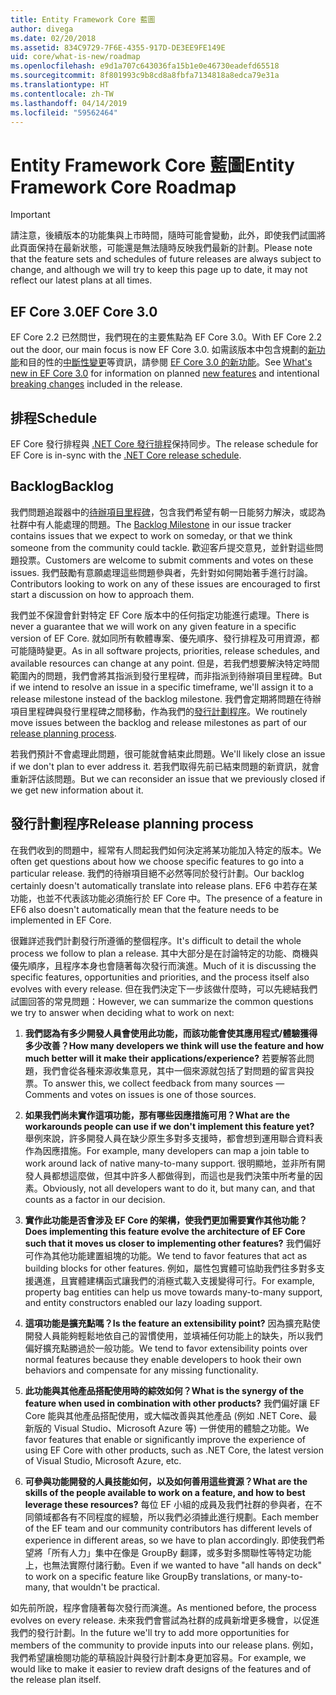 ```yaml
---
title: Entity Framework Core 藍圖
author: divega
ms.date: 02/20/2018
ms.assetid: 834C9729-7F6E-4355-917D-DE3EE9FE149E
uid: core/what-is-new/roadmap
ms.openlocfilehash: e9d1a707c643036fa15b1e0e46730eadefd65518
ms.sourcegitcommit: 8f801993c9b8cd8a8fbfa7134818a8edca79e31a
ms.translationtype: HT
ms.contentlocale: zh-TW
ms.lasthandoff: 04/14/2019
ms.locfileid: "59562464"
---
```

# <a name="entity-framework-core-roadmap"></a><span data-ttu-id="0e8ef-102">Entity Framework Core 藍圖</span><span class="sxs-lookup"><span data-stu-id="0e8ef-102">Entity Framework Core Roadmap</span></span>

> [!IMPORTANT]
> <span data-ttu-id="0e8ef-103">請注意，後續版本的功能集與上市時間，隨時可能會變動，此外，即使我們試圖將此頁面保持在最新狀態，可能還是無法隨時反映我們最新的計劃。</span><span class="sxs-lookup"><span data-stu-id="0e8ef-103">Please note that the feature sets and schedules of future releases are always subject to change, and although we will try to keep this page up to date, it may not reflect our latest plans at all times.</span></span>

## <a name="ef-core-30"></a><span data-ttu-id="0e8ef-104">EF Core 3.0</span><span class="sxs-lookup"><span data-stu-id="0e8ef-104">EF Core 3.0</span></span>

<span data-ttu-id="0e8ef-105">EF Core 2.2 已然問世，我們現在的主要焦點為 EF Core 3.0。</span><span class="sxs-lookup"><span data-stu-id="0e8ef-105">With EF Core 2.2 out the door, our main focus is now EF Core 3.0.</span></span>
<span data-ttu-id="0e8ef-106">如需該版本中包含規劃的[新功能](xref:core/what-is-new/ef-core-3.0/features)和目的性的[中斷性變更](xref:core/what-is-new/ef-core-3.0/breaking-changes)等資訊，請參閱 [EF Core 3.0 的新功能](xref:core/what-is-new/ef-core-3.0/index)。</span><span class="sxs-lookup"><span data-stu-id="0e8ef-106">See [What's new in EF Core 3.0](xref:core/what-is-new/ef-core-3.0/index) for information on planned [new features](xref:core/what-is-new/ef-core-3.0/features) and intentional [breaking changes](xref:core/what-is-new/ef-core-3.0/breaking-changes) included in the release.</span></span>

## <a name="schedule"></a><span data-ttu-id="0e8ef-107">排程</span><span class="sxs-lookup"><span data-stu-id="0e8ef-107">Schedule</span></span>

<span data-ttu-id="0e8ef-108">EF Core 發行排程與 [.NET Core 發行排程](https://github.com/dotnet/core/blob/master/roadmap.md)保持同步。</span><span class="sxs-lookup"><span data-stu-id="0e8ef-108">The release schedule for EF Core is in-sync with the [.NET Core release schedule](https://github.com/dotnet/core/blob/master/roadmap.md).</span></span>

## <a name="backlog"></a><span data-ttu-id="0e8ef-109">Backlog</span><span class="sxs-lookup"><span data-stu-id="0e8ef-109">Backlog</span></span>

<span data-ttu-id="0e8ef-110">我們問題追蹤器中的[待辦項目里程碑](https://github.com/aspnet/EntityFrameworkCore/issues?q=is%3Aopen+is%3Aissue+milestone%3ABacklog+sort%3Areactions-%2B1-desc)，包含我們希望有朝一日能努力解決，或認為社群中有人能處理的問題。</span><span class="sxs-lookup"><span data-stu-id="0e8ef-110">The [Backlog Milestone](https://github.com/aspnet/EntityFrameworkCore/issues?q=is%3Aopen+is%3Aissue+milestone%3ABacklog+sort%3Areactions-%2B1-desc) in our issue tracker contains issues that we expect to work on someday, or that we think someone from the community could tackle.</span></span>
<span data-ttu-id="0e8ef-111">歡迎客戶提交意見，並針對這些問題投票。</span><span class="sxs-lookup"><span data-stu-id="0e8ef-111">Customers are welcome to submit comments and votes on these issues.</span></span>
<span data-ttu-id="0e8ef-112">我們鼓勵有意願處理這些問題參與者，先針對如何開始著手進行討論。</span><span class="sxs-lookup"><span data-stu-id="0e8ef-112">Contributors looking to work on any of these issues are encouraged to first start a discussion on how to approach them.</span></span>

<span data-ttu-id="0e8ef-113">我們並不保證會針對特定 EF Core 版本中的任何指定功能進行處理。</span><span class="sxs-lookup"><span data-stu-id="0e8ef-113">There is never a guarantee that we will work on any given feature in a specific version of EF Core.</span></span>
<span data-ttu-id="0e8ef-114">就如同所有軟體專案、優先順序、發行排程及可用資源，都可能隨時變更。</span><span class="sxs-lookup"><span data-stu-id="0e8ef-114">As in all software projects, priorities, release schedules, and available resources can change at any point.</span></span>
<span data-ttu-id="0e8ef-115">但是，若我們想要解決特定時間範圍內的問題，我們會將其指派到發行里程碑，而非指派到待辦項目里程碑。</span><span class="sxs-lookup"><span data-stu-id="0e8ef-115">But if we intend to resolve an issue in a specific timeframe, we'll assign it to a release milestone instead of the backlog milestone.</span></span>
<span data-ttu-id="0e8ef-116">我們會定期將問題在待辦項目里程碑與發行里程碑之間移動，作為我們的[發行計劃程序](#release-planning-process)。</span><span class="sxs-lookup"><span data-stu-id="0e8ef-116">We routinely move issues between the backlog and release milestones as part of our [release planning process](#release-planning-process).</span></span>

<span data-ttu-id="0e8ef-117">若我們預計不會處理此問題，很可能就會結束此問題。</span><span class="sxs-lookup"><span data-stu-id="0e8ef-117">We'll likely close an issue if we don't plan to ever address it.</span></span>
<span data-ttu-id="0e8ef-118">若我們取得先前已結束問題的新資訊，就會重新評估該問題。</span><span class="sxs-lookup"><span data-stu-id="0e8ef-118">But we can reconsider an issue that we previously closed if we get new information about it.</span></span>

## <a name="release-planning-process"></a><span data-ttu-id="0e8ef-119">發行計劃程序</span><span class="sxs-lookup"><span data-stu-id="0e8ef-119">Release planning process</span></span>

<span data-ttu-id="0e8ef-120">在我們收到的問題中，經常有人問起我們如何決定將某功能加入特定的版本。</span><span class="sxs-lookup"><span data-stu-id="0e8ef-120">We often get questions about how we choose specific features to go into a particular release.</span></span>
<span data-ttu-id="0e8ef-121">我們的待辦項目絕不必然等同於發行計劃。</span><span class="sxs-lookup"><span data-stu-id="0e8ef-121">Our backlog certainly doesn't automatically translate into release plans.</span></span>
<span data-ttu-id="0e8ef-122">EF6 中若存在某功能，也並不代表該功能必須施行於 EF Core 中。</span><span class="sxs-lookup"><span data-stu-id="0e8ef-122">The presence of a feature in EF6 also doesn't automatically mean that the feature needs to be implemented in EF Core.</span></span>

<span data-ttu-id="0e8ef-123">很難詳述我們計劃發行所遵循的整個程序。</span><span class="sxs-lookup"><span data-stu-id="0e8ef-123">It's difficult to detail the whole process we follow to plan a release.</span></span>
<span data-ttu-id="0e8ef-124">其中大部分是在討論特定的功能、商機與優先順序，且程序本身也會隨著每次發行而演進。</span><span class="sxs-lookup"><span data-stu-id="0e8ef-124">Much of it is discussing the specific features, opportunities and priorities, and the process itself also evolves with every release.</span></span>
<span data-ttu-id="0e8ef-125">但在我們決定下一步該做什麼時，可以先總結我們試圖回答的常見問題：</span><span class="sxs-lookup"><span data-stu-id="0e8ef-125">However, we can summarize the common questions we try to answer when deciding what to work on next:</span></span>

1. <span data-ttu-id="0e8ef-126">**我們認為有多少開發人員會使用此功能，而該功能會使其應用程式/體驗獲得多少改善？**</span><span class="sxs-lookup"><span data-stu-id="0e8ef-126">**How many developers we think will use the feature and how much better will it make their applications/experience?**</span></span> <span data-ttu-id="0e8ef-127">若要解答此問題，我們會從各種來源收集意見，其中一個來源就包括了對問題的留言與投票。</span><span class="sxs-lookup"><span data-stu-id="0e8ef-127">To answer this, we collect feedback from many sources — Comments and votes on issues is one of those sources.</span></span>

2. <span data-ttu-id="0e8ef-128">**如果我們尚未實作這項功能，那有哪些因應措施可用？**</span><span class="sxs-lookup"><span data-stu-id="0e8ef-128">**What are the workarounds people can use if we don't implement this feature yet?**</span></span> <span data-ttu-id="0e8ef-129">舉例來說，許多開發人員在缺少原生多對多支援時，都會想到運用聯合資料表作為因應措施。</span><span class="sxs-lookup"><span data-stu-id="0e8ef-129">For example, many developers can map a join table to work around lack of native many-to-many support.</span></span> <span data-ttu-id="0e8ef-130">很明顯地，並非所有開發人員都想這麼做，但其中許多人都做得到，而這也是我們決策中所考量的因素。</span><span class="sxs-lookup"><span data-stu-id="0e8ef-130">Obviously, not all developers want to do it, but many can, and that counts as a factor in our decision.</span></span>

3. <span data-ttu-id="0e8ef-131">**實作此功能是否會涉及 EF Core 的架構，使我們更加需要實作其他功能？**</span><span class="sxs-lookup"><span data-stu-id="0e8ef-131">**Does implementing this feature evolve the architecture of EF Core such that it moves us closer to implementing other features?**</span></span> <span data-ttu-id="0e8ef-132">我們偏好可作為其他功能建置組塊的功能。</span><span class="sxs-lookup"><span data-stu-id="0e8ef-132">We tend to favor features that act as building blocks for other features.</span></span> <span data-ttu-id="0e8ef-133">例如，屬性包實體可協助我們往多對多支援邁進，且實體建構函式讓我們的消極式載入支援變得可行。</span><span class="sxs-lookup"><span data-stu-id="0e8ef-133">For example, property bag entities can help us move towards many-to-many support, and entity constructors enabled our lazy loading support.</span></span>

4. <span data-ttu-id="0e8ef-134">**這項功能是擴充點嗎？**</span><span class="sxs-lookup"><span data-stu-id="0e8ef-134">**Is the feature an extensibility point?**</span></span> <span data-ttu-id="0e8ef-135">因為擴充點使開發人員能夠輕鬆地依自己的習慣使用，並填補任何功能上的缺失，所以我們偏好擴充點勝過於一般功能。</span><span class="sxs-lookup"><span data-stu-id="0e8ef-135">We tend to favor extensibility points over normal features because they enable developers to hook their own behaviors and compensate for any missing functionality.</span></span>

5. <span data-ttu-id="0e8ef-136">**此功能與其他產品搭配使用時的綜效如何？**</span><span class="sxs-lookup"><span data-stu-id="0e8ef-136">**What is the synergy of the feature when used in combination with other products?**</span></span> <span data-ttu-id="0e8ef-137">我們偏好讓 EF Core 能與其他產品搭配使用，或大幅改善與其他產品 (例如 .NET Core、最新版的 Visual Studio、Microsoft Azure 等) 一併使用的體驗之功能。</span><span class="sxs-lookup"><span data-stu-id="0e8ef-137">We favor features that enable or significantly improve the experience of using EF Core with other products, such as .NET Core, the latest version of Visual Studio, Microsoft Azure, etc.</span></span>

6. <span data-ttu-id="0e8ef-138">**可參與功能開發的人員技能如何，以及如何善用這些資源？**</span><span class="sxs-lookup"><span data-stu-id="0e8ef-138">**What are the skills of the people available to work on a feature, and how to best leverage these resources?**</span></span> <span data-ttu-id="0e8ef-139">每位 EF 小組的成員及我們社群的參與者，在不同領域都各有不同程度的經驗，所以我們必須據此進行規劃。</span><span class="sxs-lookup"><span data-stu-id="0e8ef-139">Each member of the EF team and our community contributors has different levels of experience in different areas, so we have to plan accordingly.</span></span> <span data-ttu-id="0e8ef-140">即使我們希望將「所有人力」集中在像是 GroupBy 翻譯，或多對多關聯性等特定功能上，也無法實際付諸行動。</span><span class="sxs-lookup"><span data-stu-id="0e8ef-140">Even if we wanted to have "all hands on deck" to work on a specific feature like GroupBy translations, or many-to-many, that wouldn't be practical.</span></span>

<span data-ttu-id="0e8ef-141">如先前所說，程序會隨著每次發行而演進。</span><span class="sxs-lookup"><span data-stu-id="0e8ef-141">As mentioned before, the process evolves on every release.</span></span>
<span data-ttu-id="0e8ef-142">未來我們會嘗試為社群的成員新增更多機會，以促進我們的發行計劃。</span><span class="sxs-lookup"><span data-stu-id="0e8ef-142">In the future we'll try to add more opportunities for members of the community to provide inputs into our release plans.</span></span>
<span data-ttu-id="0e8ef-143">例如，我們希望讓檢閱功能的草稿設計與發行計劃本身更加容易。</span><span class="sxs-lookup"><span data-stu-id="0e8ef-143">For example, we would like to make it easier to review draft designs of the features and of the release plan itself.</span></span>
